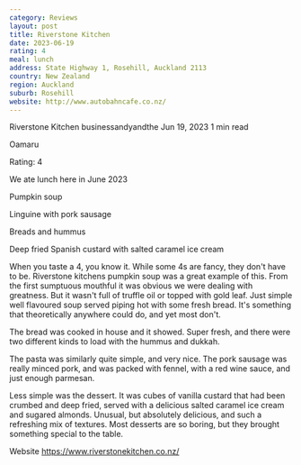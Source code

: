```yaml
---
category: Reviews
layout: post
title: Riverstone Kitchen
date: 2023-06-19
rating: 4
meal: lunch
address: State Highway 1, Rosehill, Auckland 2113
country: New Zealand
region: Auckland
suburb: Rosehill
website: http://www.autobahncafe.co.nz/
---
```


Riverstone Kitchen
businessandyandthe
Jun 19, 2023
1 min read


Oamaru

Rating: 4

We ate lunch here in June 2023

Pumpkin soup

Linguine with pork sausage

Breads and hummus

Deep fried Spanish custard with salted caramel ice cream

When you taste a 4, you know it. While some 4s are fancy, they don't have to be. Riverstone kitchens pumpkin soup was a great example of this. From the first sumptuous mouthful it was obvious we were dealing with greatness. But it wasn't full of truffle oil or topped with gold leaf. Just simple well flavoured soup served piping hot with some fresh bread. It's something that theoretically anywhere could do, and yet most don't. 

The bread was cooked in house and it showed. Super fresh, and there were two different kinds to load with the hummus and dukkah. 

The pasta was similarly quite simple, and very nice. The pork sausage was really minced pork, and was packed with fennel, with a red wine sauce, and just enough parmesan. 

Less simple was the dessert. It was cubes of vanilla custard that had been crumbed and deep fried, served with a delicious salted caramel ice cream and sugared almonds. Unusual, but absolutely delicious, and such a refreshing mix of textures. Most desserts are so boring, but they brought something special to the table.

Website https://www.riverstonekitchen.co.nz/